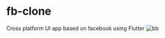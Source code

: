 # fb-clone
Cross platform UI app based on facebook using Flutter
![bb](https://github.com/Noxshine/fb-clone/assets/33395519/dca7ca29-4c89-43c6-85da-239d0ed3d77d)
